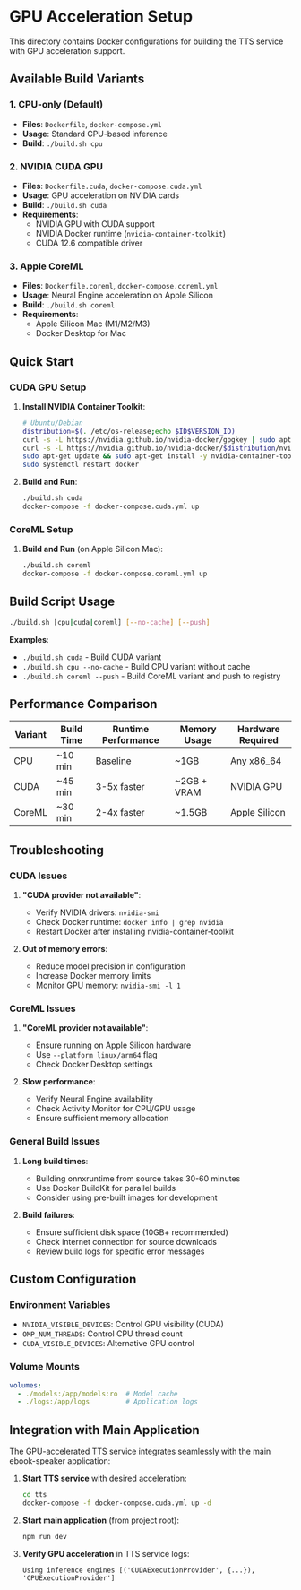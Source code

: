 # GPU Acceleration Setup

This directory contains Docker configurations for building the TTS service with GPU acceleration support.

## Available Build Variants

### 1. CPU-only (Default)
- **Files**: `Dockerfile`, `docker-compose.yml`
- **Usage**: Standard CPU-based inference
- **Build**: `./build.sh cpu`

### 2. NVIDIA CUDA GPU
- **Files**: `Dockerfile.cuda`, `docker-compose.cuda.yml`
- **Usage**: GPU acceleration on NVIDIA cards
- **Build**: `./build.sh cuda`
- **Requirements**:
  - NVIDIA GPU with CUDA support
  - NVIDIA Docker runtime (`nvidia-container-toolkit`)
  - CUDA 12.6 compatible driver

### 3. Apple CoreML
- **Files**: `Dockerfile.coreml`, `docker-compose.coreml.yml`
- **Usage**: Neural Engine acceleration on Apple Silicon
- **Build**: `./build.sh coreml`
- **Requirements**:
  - Apple Silicon Mac (M1/M2/M3)
  - Docker Desktop for Mac

## Quick Start

### CUDA GPU Setup

1. **Install NVIDIA Container Toolkit**:
   ```bash
   # Ubuntu/Debian
   distribution=$(. /etc/os-release;echo $ID$VERSION_ID)
   curl -s -L https://nvidia.github.io/nvidia-docker/gpgkey | sudo apt-key add -
   curl -s -L https://nvidia.github.io/nvidia-docker/$distribution/nvidia-docker.list | sudo tee /etc/apt/sources.list.d/nvidia-docker.list
   sudo apt-get update && sudo apt-get install -y nvidia-container-toolkit
   sudo systemctl restart docker
   ```

2. **Build and Run**:
   ```bash
   ./build.sh cuda
   docker-compose -f docker-compose.cuda.yml up
   ```

### CoreML Setup

1. **Build and Run** (on Apple Silicon Mac):
   ```bash
   ./build.sh coreml
   docker-compose -f docker-compose.coreml.yml up
   ```

## Build Script Usage

```bash
./build.sh [cpu|cuda|coreml] [--no-cache] [--push]
```

**Examples**:
- `./build.sh cuda` - Build CUDA variant
- `./build.sh cpu --no-cache` - Build CPU variant without cache
- `./build.sh coreml --push` - Build CoreML variant and push to registry

## Performance Comparison

| Variant | Build Time | Runtime Performance | Memory Usage | Hardware Required |
|---------|------------|-------------------|---------------|------------------|
| CPU     | ~10 min    | Baseline         | ~1GB         | Any x86_64       |
| CUDA    | ~45 min    | 3-5x faster      | ~2GB + VRAM  | NVIDIA GPU       |
| CoreML  | ~30 min    | 2-4x faster      | ~1.5GB       | Apple Silicon    |

## Troubleshooting

### CUDA Issues

1. **"CUDA provider not available"**:
   - Verify NVIDIA drivers: `nvidia-smi`
   - Check Docker runtime: `docker info | grep nvidia`
   - Restart Docker after installing nvidia-container-toolkit

2. **Out of memory errors**:
   - Reduce model precision in configuration
   - Increase Docker memory limits
   - Monitor GPU memory: `nvidia-smi -l 1`

### CoreML Issues

1. **"CoreML provider not available"**:
   - Ensure running on Apple Silicon hardware
   - Use `--platform linux/arm64` flag
   - Check Docker Desktop settings

2. **Slow performance**:
   - Verify Neural Engine availability
   - Check Activity Monitor for CPU/GPU usage
   - Ensure sufficient memory allocation

### General Build Issues

1. **Long build times**:
   - Building onnxruntime from source takes 30-60 minutes
   - Use Docker BuildKit for parallel builds
   - Consider using pre-built images for development

2. **Build failures**:
   - Ensure sufficient disk space (10GB+ recommended)
   - Check internet connection for source downloads
   - Review build logs for specific error messages

## Custom Configuration

### Environment Variables

- `NVIDIA_VISIBLE_DEVICES`: Control GPU visibility (CUDA)
- `OMP_NUM_THREADS`: Control CPU thread count
- `CUDA_VISIBLE_DEVICES`: Alternative GPU control

### Volume Mounts

```yaml
volumes:
  - ./models:/app/models:ro  # Model cache
  - ./logs:/app/logs         # Application logs
```

## Integration with Main Application

The GPU-accelerated TTS service integrates seamlessly with the main ebook-speaker application:

1. **Start TTS service** with desired acceleration:
   ```bash
   cd tts
   docker-compose -f docker-compose.cuda.yml up -d
   ```

2. **Start main application** (from project root):
   ```bash
   npm run dev
   ```

3. **Verify GPU acceleration** in TTS service logs:
   ```
   Using inference engines [('CUDAExecutionProvider', {...}), 'CPUExecutionProvider']
   ```